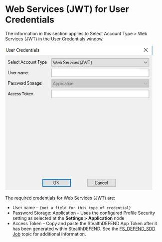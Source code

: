 # Web Services (JWT) for User Credentials

The information in this section applies to Select Account Type > Web Services (JWT) in the User
Credentials window.

![User Credentials - Web Services (JWT)](../../../../../../static/img/product_docs/accessanalyzer/admin/settings/connection/profile/webservicesjwt.webp)

The required credentials for Web Services (JWT) are:

- User name – `{not a field for this type of credential}`
- Password Storage: Application – Uses the configured Profile Security setting as selected at the
  **Settings > Application** node
- Access Token – Copy and paste the StealthDEFEND App Token after it has been generated within
  StealthDEFEND. See the [FS_DEFEND_SDD Job](../../../jobs/instantjobs/fs_defend_sdd.md) topic for
  additional information.
